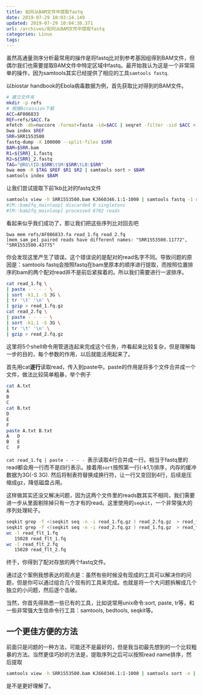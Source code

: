 ```yaml
---
title: 如何从BAM文件中提取fastq
date: 2019-07-29 10:03:14.149
updated: 2019-07-29 10:04:30.371
url: /archives/如何从BAM文件中提取fastq
categories: Linux
tags: 
---
```


虽然高通量测序分析最常用的操作是将fastq比对到参考基因组得到BAM文件，但偶尔我们也需要提取BAM文件中特定区域中fastq。最开始我认为这是一个非常简单的操作，因为samtools其实已经提供了相应的工具`samtools fastq`. 

以biostar handbook的Ebola病毒数据为例，首先获取比对得到的BAM文件。

```bash
# 建立文件夹
mkdir -p refs
# 根据Accession下载
ACC=AF086833
REF=refs/$ACC.fa
efetch -db=nuccore -format=fasta -id=$ACC | seqret -filter -sid $ACC > $REF
bwa index $REF
SRR=SRR1553500
fastq-dump -X 100000 --split-files $SRR
BAM=$SRR.bam
R1=${SRR}_1.fastq
R2=${SRR}_2.fastq
TAG="@RG\tID:$SRR\tSM:$SRR\tLB:$SRR"
bwa mem -R $TAG $REF $R1 $R2 | samtools sort > $BAM
samtools index $BAM
```

让我们尝试提取下前1kb比对的fastq文件

```bash
samtools view -h SRR1553500.bam KJ660346.1:1-1000 | samtools fastq -1 read_1.fq -2 read_2.fq -
#[M::bam2fq_mainloop] discarded 0 singletons
#[M::bam2fq_mainloop] processed 8702 reads
```

看起来似乎我们成功了，那让我们把这些序列比对回去吧

```
bwa mem refs/AF086833.fa read_1.fq read_2.fq
[mem_sam_pe] paired reads have different names: "SRR1553500.11772", "SRR1553500.43775"
```

你会发现这里产生了错误。这个错误说的是配对的read名字不同。导致问题的原因是：samtools fastq会按照fastq在bam里原本的顺序进行提取，而按照位置排序的bam的两个配对read并不是前后紧挨着的。所以我们需要进行一波排序。

```bash
cat read_1.fq \
| paste - - - - \
| sort -k1,1 -S 3G \
| tr '\t' '\n' \
| gzip > read_1.fq.gz
cat read_2.fq \
| paste - - - - \
| sort -k1,1 -S 3G \
| tr '\t' '\n' \
| gzip > read_2.fq.gz
```

这里将5个shell命令用管道连起来完成这个任务，咋看起来比较复杂，但是理解每一步的目的，每个参数的作用，以后就能活用起来了。

首先用cat**逐行**读取read，传入到paste中。paste的作用是将多个文件合并成一个文件，做法比较简单粗暴，举个例子

```bash
cat A.txt
A
B
C
cat B.txt
D
E
F
paste A.txt B.txt
A	D
B	E
C	F
```

`cat read_1.fq | paste - - - - `表示读取4行合并成一行。相当于fastq里的read都会用一行而不是四行表示。接着用`sort`按照第一行(-k1,1)排序，内存的缓冲数据为3G(-S 3G). 然后将制表符替换成换行符，让一行又变回到4行，后续是压缩成gz，降低磁盘占用。

这样做其实还没又解决问题，因为这两个文件里的reads数其实不相同，我们需要进一步从里面剔除掉只有一方才有的read。这里使用的`seqkit`，一个非常强大的序列处理轮子。

```bash
seqkit grep -f <(seqkit seq -n -i read_1.fq.gz ) read_2.fq.gz  > read_flt_2.fq
seqkit grep -f <(seqkit seq -n -i read_2.fq.gz ) read_1.fq.gz  > read_flt_1.fq
wc -l read_flt_1.fq
   15028 read_flt_1.fq
wc -l read_flt_2.fq
   15028 read_flt_2.fq
```

终于，你得到了配对存放的两个fastq文件。

通过这个案例我想表达的观点是：虽然有些时候没有现成的工具可以解决你的问题，但是你可以通过组合几个现有的工具来完成。也就是将一个大问题拆解成几个独立的小问题，然后逐个击破。

当然，你首先得熟悉一些已有的工具，比如说常用unix命令:sort, paste, tr等，和一些非常强大生信命令行工具：samtools, bedtools, seqkit等。

## 一个更佳方便的方法

前面只是问题的一种方法，可能还不是最好的，但是我当初最先想到的一个比较粗暴的方法。当然更佳巧妙的方法是，提取序列之后可以按照read name排序，然后提取

```bash
samtools view -h SRR1553500.bam KJ660346.1:1-1000 | samtools sort -n | samtools fastq -1 read_1.fq -2 read_2.fq -s singleton.fq -
```

是不是更好理解了。


